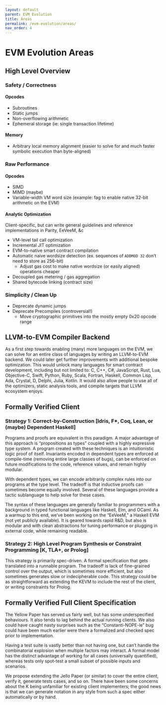 ```yaml
---
layout: default
parent: EVM Evolution
title: Areas
permalink: /evm-evolution/areas/
nav_order: 4
---
```


# EVM Evolution Areas

## High Level Overview

### Safety / Correctness

#### Opcodes

* Subroutines
* Static jumps
* Non-overflowing arithmetic
* Ephemeral storage (ie: single transaction lifetime)

#### Memory
* Arbitrary local memory alignment (easier to solve for and much faster symbolic execution than byte-aligned)

### Raw Performance

#### Opcodes
* SIMD
* MIMD (maybe)
* Variable-width VM word size (example: fag to enable native 32-bit arithmetic on the EVM)

#### Analytic Optimization

Client-specific, but can write general guidelines and reference implementations in Parity, EeVeeM, &c

* VM-level tail call optimization
* Incremental JIT optimization
* EVM-to-native smart contract compilation
* Automatic naive wordsize detection (ex. sequences of `ADDMOD 32` don’t need to store as 256-bit)
  * Adjust gas cost to make native wordsize (or easily aligned) operations cheaper
* Decoupled gas metering / gas aggregation
* Shared bytecode linking (contract size)

### Simplicity / Clean Up

* Deprecate dynamic jumps
* Deprecate Precompiles (controversial!)
  * Move cryptographic primitives into the mostly empty 0x20 opcode range

## LLVM-to-EVM Compiler Backend

As a first step towards enabling (many) more languages on the EVM, we can solve for an entire class of languages by writing an LLVM-to-EVM backend. We could later get further improvements with additional bespoke optimization. This would unlock many languages for smart contract development, including but not limited to: C, C++, C#, JavaScript, Rust, Lua, Objective-C, Swift, Python, Ruby, Scala, Fortran, Haskell, Common Lisp, Ada, Crystal, D, Delphi, Julia, Kotlin. It would also allow people to use all of the optimizers, static analysis tools, and compile targets that LLVM ecosystem enjoys.

## Formally Verified Client

### Strategy 1: Correct-by-Construction [Idris, F*, Coq, Lean, or (maybe) Dependent Haskell]

Programs and proofs are equivalent in this paradigm. A major advantage of this approach is “propositions as types” coupled with a highly expressive type system. A program created with these techniques is an intuitionistic logic proof of itself. Invariants encoded in dependent types are enforced at compile-time (removing entire large classes of bugs), can be enforced on future modifications to the code, reference values, and remain highly modular.

With dependent types, we can encode arbitrarily complex rules into our programs at the type level. The tradeoff is that inductive proofs can sometimes become equally involved. Several of these languages provide a tactic sublanguage to help solve for these cases.

The syntax of these languages are generally familiar to programmers with a background in typed functional languages like Haskell, Elm, and OCaml. As a warmup to this end, we’ve been working on the “EeVeeM,” a Haskell EVM (not yet publicly available). It is geared towards rapid R&D, but also is modular and with clean abstractions for tuning performance or plugging in external code, while remaining readable.

### Strategy 2: High Level Program Synthesis or Constraint Programming [K, TLA+, or Prolog]

This strategy is primarily spec-driven. A formal specification that gets translated into a runnable program. The tradeoff is lack of fine-grained control over the output, which is sometimes more efficient, but also sometimes generates slow or indecipherable code. This strategy could be as straightforward as extending the KEVM to include the rest of the client, or writing constraints for Prolog.

## Formally Verified Full Client Specification

The Yellow Paper has served us fairly well, but has some underspecified behaviours. It also tends to lag behind the actual running clients. We also could have caught nasty surprises such as the “Constanti-NOPE-le” bug could have been much earlier were there a formalized and checked spec prior to implementation.

Having a test suite is vastly better than not having one, but can’t handle the combinatorial explosion when multiple factors may interact. A formal model has the distinct advantage of working for all cases (universally quantified), whereas tests only spot-test a small subset of possible inputs and scenarios.

We propose extending the Jello Paper (or similar) to cover the entire client, verify it, generate tests cases, and so on. There have been some concerns about the K being unfamiliar for existing client implementers; the good news is that we can generate notation in any style from such a spec either automatically or by hand.
